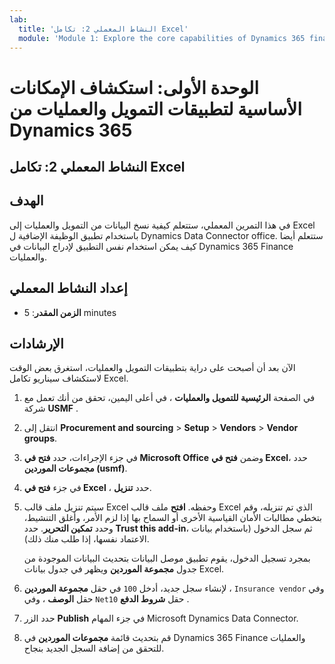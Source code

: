 ```yaml
---
lab:
  title: 'النشاط المعملي 2: تكامل Excel'
  module: 'Module 1: Explore the core capabilities of Dynamics 365 finance and operations apps'
---
```


# الوحدة الأولى: استكشاف الإمكانات الأساسية لتطبيقات التمويل والعمليات من Dynamics 365

## النشاط المعملي 2: تكامل Excel

## الهدف

في هذا التمرين المعملي، ستتعلم كيفية نسخ البيانات من التمويل والعمليات إلى Excel باستخدام تطبيق الوظيفة الإضافية ل Dynamics Data Connector office. ستتعلم أيضا كيف يمكن استخدام نفس التطبيق لإدراج البيانات في Dynamics 365 Finance والعمليات. 

## إعداد النشاط المعملي

   - **الزمن المقدر**: 5 minutes

## الإرشادات

الآن بعد أن أصبحت على دراية بتطبيقات التمويل والعمليات، استغرق بعض الوقت لاستكشاف سيناريو تكامل Excel. 

1.  في الصفحة **الرئيسية للتمويل والعمليات** ، في أعلى اليمين، تحقق من أنك تعمل مع شركة **USMF** . 

2.  انتقل إلى **Procurement and sourcing** > **Setup** > **Vendors** > **Vendor groups**.

3.  في جزء الإجراءات، حدد **فتح في Microsoft Office** وضمن **فتح في Excel**، حدد **مجموعات الموردين (usmf)**.

4.  في جزء **فتح في Excel** ، حدد **تنزيل**. 

5.  سيتم تنزيل ملف قالب Excel وحفظه. **افتح** ملف قالب Excel الذي تم تنزيله، وقم بتخطي مطالبات الأمان القياسية الأخرى أو السماح بها إذا لزم الأمر، وأغلق التنشيط، وحدد **تمكين التحرير**. حدد **Trust this add-in**، ثم سجل الدخول (باستخدام بيانات الاعتماد نفسها، إذا طلب منك ذلك). 

    بمجرد تسجيل الدخول، يقوم تطبيق موصل البيانات بتحديث البيانات الموجودة من جدول **مجموعة الموردين** ويظهر في جدول بيانات Excel. 

6.  لإنشاء سجل جديد، أدخل `100` في حقل **مجموعة الموردين** ، `Insurance vendor` وفي حقل **الوصف** ، وفي `Net10` حقل **شروط الدفع** . 

7.  حدد الزر **Publish** في جزء المهام Microsoft Dynamics Data Connector. 

8.  قم بتحديث قائمة **مجموعات الموردين** في Dynamics 365 Finance والعمليات للتحقق من إضافة السجل الجديد بنجاح. 

